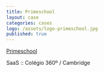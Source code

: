 ```yaml
---
title: Primeschool
layout: case
categories: cases
logo: /assets/logo-primeschool.jpg
published: true
---
```


[Primeschool](http://www.primeschool.pt)

SaaS :: Colégio 360º / Cambridge
